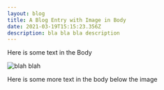 ```yaml
---
layout: blog
title: A Blog Entry with Image in Body
date: 2021-03-19T15:15:23.356Z
description: bla bla bla description
---
```

Here is some text in the Body

![blah blah](https://res.cloudinary.com/dontbzd8/image/upload/v1616071594/Arequipa/DSCN2881_hvkqdx.jpg "Church")

Here is some more text in the body below the image